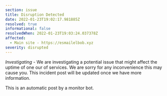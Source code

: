 ```yaml
---
section: issue
title: Disruption Detected
date: 2022-01-23T19:02:17.981885Z
resolved: true
informational: false
resolvedWhen: 2022-01-23T19:03:24.037378Z
affected:
  - Main site - https://esmailelbob.xyz
severity: disrupted
---
```

*Investigating* - We are investigating a potential issue that might affect the uptime of one our of services. We are sorry for any inconvenience this may cause you. This incident post will be updated once we have more information.

This is an automatic post by a monitor bot.
        